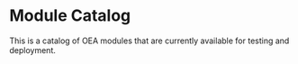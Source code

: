 # Module Catalog

This is a catalog of OEA modules that are currently available for testing and deployment.
